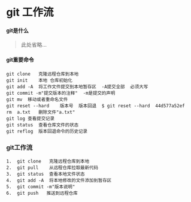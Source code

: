 # git 工作流
#### git是什么
>此处省略...
    
#### git重要命令

    git clone   克隆远程仓库到本地
    git init    本地 仓库初始化
    git add -A  将工作文件提交到本地暂存区  -A提交全部  必须大写
    git commit -m"提交版本的注释"  -m是提交的声明
    git mv  移动或者重命名文件	
    git reset --hard    版本号  版本回退  $ git reset --hard  44d577a52ef
    rm  a.txt   删除文件"a.txt"
    git log 查看提交记录
    git status  查看仓库文件的状态
    git reflog  版本回退命令的历史记录  
    
### git工作流

    1.  git clone   克隆远程仓库到本地
    2.  git pull    从远程仓库拉取最新代码
    3.  git status  查看本地文件状态
    4.  git add -A  将本地修改的文件添加到暂存区
    5.  git commit -m"版本说明"
    6.  git push   推送到远程仓库